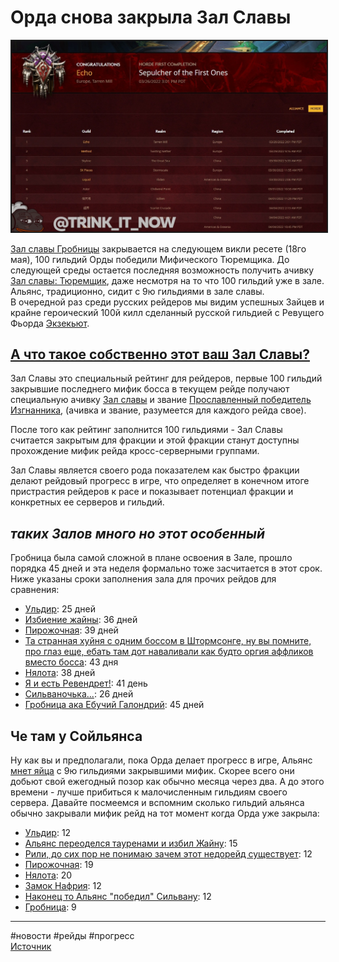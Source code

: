 # Орда снова закрыла Зал Славы

<center>
<img src=https://raw.githubusercontent.com/MagicalCow/TrinkIT-News/main/Sources/Assets/WH327026/WH327026-1.jpg float=center border=2>
</center>

[Зал славы Гробницы](https://worldofwarcraft.com/ru-ru/game/hall-of-fame/mythic-raid/sepulcher-of-the-first-ones) закрывается на следующем викли ресете (18го мая), 100 гильдий Орды победили Мифического Тюремщика. До следующей среды остается последняя возможность получить ачивку [Зал славы: Тюремщик](https://ru.wowhead.com/achievement=15475/), даже несмотря на то что 100 гильдий уже в зале. Альянс, традиционно, сидит с 9ю гильдиями в зале славы.  
В очередной раз среди русских рейдеров мы видим успешных Зайцев и крайне героический 100й килл сделанный русской гильдией с Ревущего Фьорда [Экзекьют](https://worldofwarcraft.com/ru-ru/guild/eu/%D1%80%D0%B5%D0%B2%D1%83%D1%89%D0%B8%D0%B8-%D1%84%D1%8C%D0%BE%D1%80%D0%B4/%D1%8D%D0%BA%D0%B7%D0%B5%D0%BA%D1%8C%D1%8E%D1%82).

## [А что такое собственно этот ваш Зал Славы?](https://github.com/MagicalCow/TrinkIT-News/blob/main/Sources/Guides/Guide-Terms.md#%D1%87%D1%82%D0%BE-%D1%82%D0%B0%D0%BA%D0%BE%D0%B5-%D0%B7%D0%B0%D0%BB-%D1%81%D0%BB%D0%B0%D0%B2%D1%8B)  
Зал Славы это специальный рейтинг для рейдеров, первые 100 гильдий закрывшие последнего мифик босса в текущем рейде получают специальную ачивку [Зал славы](https://ru.wowhead.com/achievement=15475/) и звание [Прославленный победитель Изгнанника](https://ru.wowhead.com/title=714), (ачивка и звание, разумеется для каждого рейда свое).

После того как рейтинг заполнится 100 гильдиями - Зал Славы считается закрытым для фракции и этой фракции станут доступны прохождение мифик рейда кросс-серверными группами.

Зал Славы является своего рода показателем как быстро фракции делают рейдовый прогресс в игре, что определяет в конечном итоге пристрастия рейдеров к расе и показывает потенциал фракции и конкретных ее серверов и гильдий.

## *таких Залов много но этот особенный*
Гробница была самой сложной в плане освоения в Зале, прошло порядка 45 дней и эта неделя формально тоже засчитается в этот срок. Ниже указаны сроки заполнения зала для прочих рейдов для сравнения:
- [Ульдир](https://www.wowhead.com/news=287887/horde-hall-of-fame-for-uldir-will-close-at-the-end-of-this-reset): 25 дней
- [Избиение жайны](https://www.wowhead.com/news=290593/horde-hall-of-fame-for-battle-of-dazaralor-will-close-at-the-end-of-this-reset): 36 дней
- [Пирожочная](https://www.wowhead.com/news=294903/horde-hall-of-fame-for-eternal-palace-will-close-at-the-end-of-this-reset): 39 дней
- [Та странная хуйня с одним боссом в Штормсонге, ну вы помните, про глаз еще, ебать там дот наваливали как будто оргия аффликов вместо босса](https://www.wowhead.com/news/horde-hall-of-fame-for-crucible-of-storms-will-close-at-the-end-of-this-reset-292291#news-post-292291): 43 дня
- [Нялота](https://www.wowhead.com/news=311652.2/horde-hall-of-fame-for-nyalotha-will-close-at-the-end-of-this-reset): 38 дней
- [Я и есть Ревендрет!](https://www.wowhead.com/news/horde-hall-of-fame-for-castle-nathria-will-close-at-the-end-of-this-reset-320739): 41 день
- [Сильваночька...](https://www.wowhead.com/news/horde-hall-of-fame-for-sanctum-of-domination-will-close-at-the-end-of-this-reset-323776): 26 дней
- [Гробница ака Ебучий Галондрий](https://www.wowhead.com/news/horde-hall-of-fame-for-sepulcher-of-the-first-ones-will-close-at-the-end-of-this-327026): 45 дней

## Че там у Сойльянса
Ну как вы и предполагали, пока Орда делает прогресс в игре, Альянс [мнет яйца](https://worldofwarcraft.com/ru-ru/game/hall-of-fame/mythic-raid/sepulcher-of-the-first-ones?faction=ALLIANCE) с 9ю гильдиями закрывшими мифик. Скорее всего они добьют свой ежегодный позор как обычно месяца через два. А до этого времени - лучше прибиться к малочисленным гильдиям своего сервера. Давайте посмеемся и вспомним сколько гильдий альянса обычно закрывали мифик рейд на тот момент когда Орда уже закрыла:

- [Ульдир](https://www.wowhead.com/news=287887/horde-hall-of-fame-for-uldir-will-close-at-the-end-of-this-reset): 12
- [Альянс переоделся тауренами и избил Жайну](https://www.wowhead.com/news=290593/horde-hall-of-fame-for-battle-of-dazaralor-will-close-at-the-end-of-this-reset): 15
- [Рили, до сих пор не понимаю зачем этот недорейд существует](https://www.wowhead.com/news/horde-hall-of-fame-for-crucible-of-storms-will-close-at-the-end-of-this-reset-292291#news-post-292291): 12
- [Пирожочная](https://www.wowhead.com/news=294903/horde-hall-of-fame-for-eternal-palace-will-close-at-the-end-of-this-reset): 19
- [Нялота](https://www.wowhead.com/news=311652.2/horde-hall-of-fame-for-nyalotha-will-close-at-the-end-of-this-reset): 20
- [Замок Нафрия](https://www.wowhead.com/news/horde-hall-of-fame-for-castle-nathria-will-close-at-the-end-of-this-reset-320739): 12
- [Наконец то Альянс "победил" Сильвану](https://www.wowhead.com/news/horde-hall-of-fame-for-sanctum-of-domination-will-close-at-the-end-of-this-reset-323776): 12
- [Гробница](https://www.wowhead.com/news/horde-hall-of-fame-for-sepulcher-of-the-first-ones-will-close-at-the-end-of-this-327026): 9

---
#новости #рейды #прогресс  
[Источник](https://www.wowhead.com/news/327026)